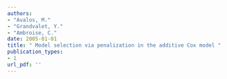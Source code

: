 ```yaml
---
authors: 
- "Avalos, M."
- "Grandvalet, Y."
- "Ambroise, C."
date: 2005-01-01
title: " Model selection via penalization in the additive Cox model "
publication_types:
- 1
url_pdf: ''
---
```

